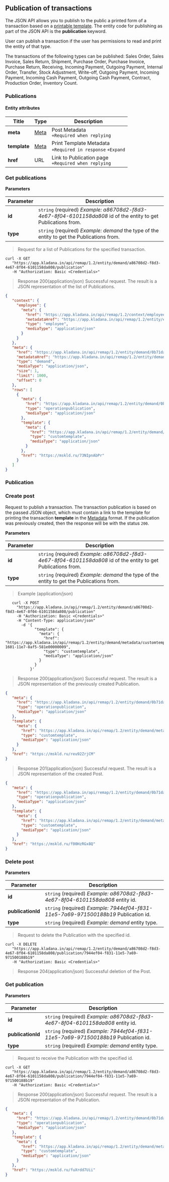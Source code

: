 ## Publication of transactions

The JSON API allows you to publish to the public a printed form of a transaction based on a [printable template](../dictionaries/#entities-shablon-pechatnoj-formy).
The entity code for publishing as part of the JSON API is the **publication** keyword.

User can publish a transaction if the user has permissions to read and print the entity of that type.

The transactions of the following types can be published: Sales Order, Sales Invoice, Sales Return, Shipment, Purchase Order, Purchase Invoice, Purchase Return, Receiving, Incoming Payment, Outgoing Payment, Internal Order, Transfer, Stock Adjustment, Write-off, Outgoing Payment, Incoming Payment, Incoming Cash Payment, Outgoing Cash Payment, Contract, Production Order, Inventory Count.


### Publications
#### Entity attributes

| Title | Type | Description |
| ------------ | ------- | -------- |
| **meta** | [Meta](../#kladana-json-api-general-info-metadata) | Post Metadata<br>`+Required when replying` |
| **template** | [Meta](../#kladana-json-api-general-info-metadata) | Print Template Metadata<br>`+Required in response` `+Expand` |
| **href** | URL | Link to Publication page<br>`+Required when replying` |

### Get publications

**Parameters**

| Parameter | Description |
| ------- | -------- |
| **id** | `string` (required) *Example: a86708d2-f8d3-4e67-8f04-6101158da808* id of the entity to get Publications from. |
| **type** | `string` (required) *Example: demand* the type of the entity to get the Publications from. |

> Request for a list of Publications for the specified transaction.

```shell
curl -X GET
   "https://app.kladana.in/api/remap/1.2/entity/demand/a86708d2-f8d3-4e67-8f04-6101158da808/publication"
   -H "Authorization: Basic <Credentials>"
```

> Response 200(application/json)
Successful request. The result is a JSON representation of the list of Publications.

```json
{
   "context": {
     "employee": {
       "meta": {
         "href": "https://app.kladana.in/api/remap/1.2/context/employee",
         "metadataHref": "https://app.kladana.in/api/remap/1.2/entity/employee/metadata",
         "type": "employee",
         "mediaType": "application/json"
       }
     }
   },
   "meta": {
     "href": "https://app.kladana.in/api/remap/1.2/entity/demand/0b71daec-055e-11e6-9464-e4de0000007e/publication",
     "metadataHref": "https://app.kladana.in/api/remap/1.2/entity/demand/metadata",
     "type": "demand",
     "mediaType": "application/json",
     "size": 1,
     "limit": 1000,
     "offset": 0
   },
   "rows": [
     {
       "meta": {
         "href": "https://app.kladana.in/api/remap/1.2/entity/demand/0b71daec-055e-11e6-9464-e4de0000007e/publication/aec51463-bbd2-11e6-8a84-bae500000003",
         "type": "operationpublication",
         "mediaType": "application/json"
       },
       "template": {
         "meta": {
           "href": "https://app.kladana.in/api/remap/1.2/entity/demand/metadata/customtemplate/38d1c843-1601-11e7-8af5-581e00000009",
           "type": "customtemplate",
           "mediaType": "application/json"
         }
       },
       "href": "https://mskld.ru/73NIpnAbPr"
     }
   ]
}
```

### Publication

### Create post

Request to publish a transaction. The transaction publication is based on the passed JSON object, which must contain a link to the template for printing the transaction **template** in the [Metadata](../#kladana-json-api-general-info-metadata) format. If the publication was previously created, then the response will be with the status `200`.

**Parameters**

| Parameter | Description |
| ------- | -------- |
| **id** | `string` (required) *Example: a86708d2-f8d3-4e67-8f04-6101158da808* id of the entity to get Publications from. |
| **type** | `string` (required) *Example: demand* the type of the entity to get the Publications from. |

> Example (application/json)

```shell
   curl -X POST
     "https://app.kladana.in/api/remap/1.2/entity/demand/a86708d2-f8d3-4e67-8f04-6101158da808/publication"
     -H "Authorization: Basic <Credentials>"
     -H "Content-Type: application/json"
       -d '{
             "template": {
               "meta": {
                 "href": "https://app.kladana.in/api/remap/1.2/entity/demand/metadata/customtemplate/38d1c843-1601-11e7-8af5-581e00000009",
                 "type": "customtemplate",
                 "mediaType": "application/json"
               }
             }
           }'
```

> Response 200(application/json)
Successful request. The result is a JSON representation of the previously created Publication.

```json
{
   "meta": {
     "href": "https://app.kladana.in/api/remap/1.2/entity/demand/0b71daec-055e-11e6-9464-e4de0000007e/publication/aec51463-bbd2-11e6-8a84-bae500000003",
     "type": "operationpublication",
     "mediaType": "application/json"
   },
   "template": {
     "meta": {
       "href": "https://app.kladana.in/api/remap/1.2/entity/demand/metadata/customtemplate/38d1c843-1601-11e7-8af5-581e00000009",
       "type": "customtemplate",
       "mediaType": "application/json"
     }
   },
   "href": "https://mskld.ru/reu92ZrjCM"
}
```

> Response 201(application/json)
Successful request. The result is a JSON representation of the created Post.

```json
{
   "meta": {
     "href": "https://app.kladana.in/api/remap/1.2/entity/demand/0b71daec-055e-11e6-9464-e4de0000007e/publication/aec51463-bbd2-11e6-8a84-bae500000003",
     "type": "operationpublication",
     "mediaType": "application/json"
   },
   "template": {
     "meta": {
       "href": "https://app.kladana.in/api/remap/1.2/entity/demand/metadata/customtemplate/38d1c843-1601-11e7-8af5-581e00000009",
       "type": "customtemplate",
       "mediaType": "application/json"
     }
   },
   "href": "https://mskld.ru/f00HzRGx8Q"
}
```

### Delete post

**Parameters**

| Parameter | Description |
| ------- | -------- |
| **id** | `string` (required) *Example: a86708d2-f8d3-4e67-8f04-6101158da808* entity id. |
| **publicationId** | `string` (required) *Example: 7944ef04-f831-11e5-7a69-971500188b19* Publication id. |
| **type** | `string` (required) *Example: demand* entity type. |

> Request to delete the Publication with the specified id.

```shell
curl -X DELETE
   "https://app.kladana.in/api/remap/1.2/entity/demand/a86708d2-f8d3-4e67-8f04-6101158da808/publication/7944ef04-f831-11e5-7a69-971500188b19"
   -H "Authorization: Basic <Credentials>"
```

> Response 204(application/json)
Successful deletion of the Post.

### Get publication

**Parameters**

| Parameter | Description |
| ------- | -------- |
| **id** | `string` (required) *Example: a86708d2-f8d3-4e67-8f04-6101158da808* entity id. |
| **publicationId** | `string` (required) *Example: 7944ef04-f831-11e5-7a69-971500188b19* Publication id. |
| **type** | `string` (required) *Example: demand* entity type. |

> Request to receive the Publication with the specified id.

```shell
curl -X GET
   "https://app.kladana.in/api/remap/1.2/entity/demand/a86708d2-f8d3-4e67-8f04-6101158da808/publication/7944ef04-f831-11e5-7a69-971500188b19"
   -H "Authorization: Basic <Credentials>"
```

> Response 200(application/json)
Successful request. The result is a JSON representation of the Publication.

```json
{
   "meta": {
     "href": "https://app.kladana.in/api/remap/1.2/entity/demand/0b71daec-055e-11e6-9464-e4de0000007e/publication/aec51463-bbd2-11e6-8a84-bae500000003",
     "type": "operationpublication",
     "mediaType": "application/json"
   },
   "template": {
     "meta": {
       "href": "https://app.kladana.in/api/remap/1.2/entity/demand/metadata/customtemplate/38d1c843-1601-11e7-8af5-581e00000009",
       "type": "customtemplate",
       "mediaType": "application/json"
     }
   },
   "href": "https://mskld.ru/fuXrdd7Uii"
}
```
